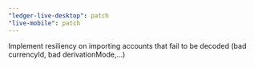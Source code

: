 ```yaml
---
"ledger-live-desktop": patch
"live-mobile": patch
---
```


Implement resiliency on importing accounts that fail to be decoded (bad currencyId, bad derivationMode,...)
